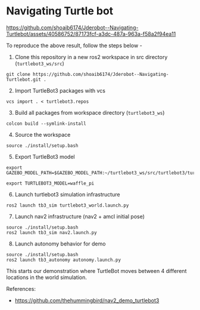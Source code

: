 # Navigating Turtle bot




https://github.com/shoaib6174/Jderobot--Navigating-Turtlebot/assets/40586752/87173fcf-a3dc-487a-963a-f58a2f94ea11


To reproduce the above result, follow the steps below -

1. Clone this repository in a new ros2 workspace in src directory (`turtlebot3_ws/src`) 
```
git clone https://github.com/shoaib6174/Jderobot--Navigating-Turtlebot.git .
```
2. Import TurtleBot3 packages with vcs 
```
vcs import . < turtlebot3.repos
```
3. Build all packages from workspace directory (`turtlebot3_ws`)
```
colcon build --symlink-install
```
4. Source the workspace
```
source ./install/setup.bash
```
5. Export TurtleBot3 model

```
export GAZEBO_MODEL_PATH=$GAZEBO_MODEL_PATH:~/turtlebot3_ws/src/turtlebot3/turtlebot3_simulations/turtlebot3_gazebo/models

export TURTLEBOT3_MODEL=waffle_pi
```

6. Launch turtlebot3 simulation infrastructure

```
ros2 launch tb3_sim turtlebot3_world.launch.py
```

7. Launch nav2 infrastructure (nav2 + amcl initial pose)

```
source ./install/setup.bash
ros2 launch tb3_sim nav2.launch.py
```

8. Launch autonomy behavior for demo

```
source ./install/setup.bash
ros2 launch tb3_autonomy autonomy.launch.py
```

This starts our demonstration where TurtleBot moves between 4 different locations in the world simulation.


References:
- https://github.com/thehummingbird/nav2_demo_turtlebot3


